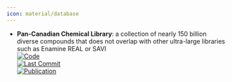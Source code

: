 ```yaml
---
icon: material/database
---
```


- **Pan-Canadian Chemical Library**: a collection of nearly 150 billion diverse compounds that does not overlap with other ultra-large libraries such as Enamine REAL or SAVI  
	[![Code](https://img.shields.io/github/stars/cbedart/PCCL?style=for-the-badge&logo=github)](https://github.com/cbedart/PCCL)  
	[![Last Commit](https://img.shields.io/github/last-commit/cbedart/PCCL?style=for-the-badge&logo=github)](https://github.com/cbedart/PCCL)  
	[![Publication](https://img.shields.io/badge/Publication-Citations:0-blue?style=for-the-badge&logo=bookstack)](https://doi.org/10.1038/s41597-024-03443-5)  
